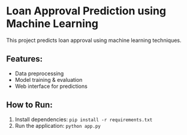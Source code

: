 
# Loan Approval Prediction using Machine Learning

This project predicts loan approval using machine learning techniques. 

## Features:
- Data preprocessing
- Model training & evaluation
- Web interface for predictions

## How to Run:
1. Install dependencies: `pip install -r requirements.txt`
2. Run the application: `python app.py`

